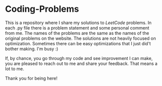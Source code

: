 # Coding-Problems

This is a repository where I share my solutions to *LeetCode* problems. In each .py file there is a problem statement and some personal comment from me. 
The names of the problems are the same as the names of the original problems on the website. The solutions are not heavily focused on optimization. 
Sometimes there can be easy optimizations that I just did't bother making. I'm busy :)

If, by chance, you go through my code and see improvement I can make, you are pleased to reach out to me and share your feedback. That means a lot to me.

Thank you for being here!
